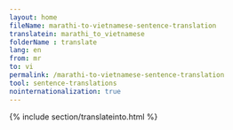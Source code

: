 ```yaml
---
layout: home
fileName: marathi-to-vietnamese-sentence-translation
translatein: marathi_to_vietnamese
folderName : translate
lang: en
from: mr
to: vi
permalink: /marathi-to-vietnamese-sentence-translation
tool: sentence-translations
nointernationalization: true
---
```

{% include section/translateinto.html %}
